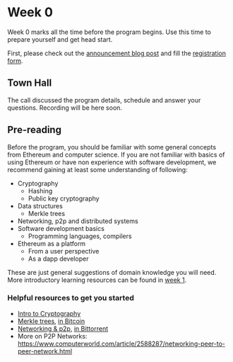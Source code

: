 # Week 0

Week 0 marks all the time before the program begins. Use this time to prepare yourself and get head start. 

First, please check out the [announcement blog post](https://blog.ethereum.org/2024/02/07/epf-study-group) and fill the [registration form](https://forms.gle/7TqmryC217EPwgqr9).

## Town Hall

The call discussed the program details, schedule and answer your questions. Recording will be here soon.

## Pre-reading

Before the program, you should be familiar with some general concepts from Ethereum and computer science. If you are not familiar with basics of using Ethereum or have non experience with software development, we recommend gaining at least some understanding of following:

- Cryptography
    - Hashing
    - Public key cryptography
- Data structures
    - Merkle trees
- Networking, p2p and distributed systems
- Software development basics
    - Programming languages, compilers
- Ethereum as a platform
    - From a user perspective
    - As a dapp developer

These are just general suggestions of domain knowledge you will need. More introductory learning resources can be found in [week 1](week1.md).

### Helpful resources to get you started

- [Intro to Cryptography](https://summerofprotocols.com/wp-content/uploads/2023/12/53-BEIKO-001-2023-12-13.pdf)
- [Merkle trees](https://youtu.be/V6gLY-1G4Mc?si=W1ncsNYUSHjm5U4y), [in Bitcoin](https://www.youtube.com/watch?v=bBC-nXj3Ng4)
- [Networking & p2p](https://youtu.be/ie-qRQIQT4I?si=eYKzMbn7PGk-Il9M), [in Bittorrent](https://www.youtube.com/watch?v=xH00ikD1oDo)
- More on P2P Networks: https://www.computerworld.com/article/2588287/networking-peer-to-peer-network.html


